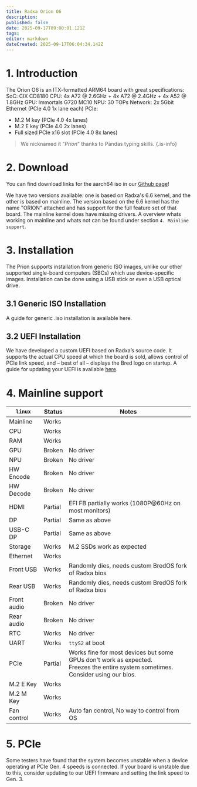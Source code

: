```yaml
---
title: Radxa Orion O6
description: 
published: false
date: 2025-09-17T09:00:01.121Z
tags: 
editor: markdown
dateCreated: 2025-09-17T06:04:34.142Z
---
```


# 1. Introduction
The Orion O6 is an ITX-formatted ARM64 board with great specifications:
SoC: CIX CD8180
CPU: 4x A72 @ 2.6GHz + 4x A72 @ 2.4GHz + 4x A52 @ 1.8GHz
GPU: Immortals G720 MC10
NPU: 30 TOPs
Network: 2x 5Gbit Ethernet (PCIe 4.0 1x lane each)
PCIe:
- M.2 M key (PCIe 4.0 4x lanes)
- M.2 E key (PCIe 4.0 2x lanes)
- Full sized PCIe x16 slot (PCIe 4.0 8x lanes)

> We nicknamed it "*Prion*" thanks to Pandas typing skills.
{.is-info}


# 2. Download
You can find download links for the aarch64 iso in our [Github page](https://github.com/BredOS/bredos-iso/releases/latest)!

We have two versions available: one is based on Radxa's 6.6 kernel, and the other is based on mainline. 
The version based on the 6.6 kernel has the name "ORION" attached and has support for the full feature set of that board. 
The mainline kernel does have missing drivers. A overview whats working on mainline and whats not can be found under section `4. Mainline support`.

# 3. Installation 

The Prion supports installation from generic ISO images, unlike our other supported single-board computers (SBCs) which use device-specific images. Installation can be done using a USB stick or even a USB optical drive. 
## 3.1 Generic ISO Installation 

A guide for generic .iso installation is available here. 
## 3.2 UEFI Installation 

We have developed a custom UEFI based on Radxa’s source code. It supports the actual CPU speed at which the board is sold, allows control of PCIe link speed, and – best of all – displays the Bred logo on startup. A guide for updating your UEFI is available [here](/en/radxa-orion-o6/prion-uefi-installation). 

# 4. Mainline support
|   `linux`    | Status      |  Notes |
|--------------|-------------|--------|
| Mainline     | Works    | |
| CPU          | Works    | |
| RAM          | Works    | |
| GPU          | Broken   | No driver|
| NPU          | Broken   | No driver|
| HW Encode    | Broken   | No driver|
| HW Decode    | Broken   | No driver|
| HDMI         | Partial  | EFI FB partially works (1080P@60Hz on most monitors) |
| DP           | Partial  | Same as above |
| USB-C DP     | Partial  | Same as above |
| Storage      | Works    | M.2 SSDs work as expected |
| Ethernet     | Works    | |
| Front USB    | Works    | Randomly dies, needs custom BredOS fork of Radxa bios|
| Rear USB     | Works    | Randomly dies, needs custom BredOS fork of Radxa bios|
| Front audio  | Broken   | No driver|
| Rear audio   | Broken   | No driver|
| RTC          | Works    | No driver|
| UART         | Works    | `ttyS2` at boot|
| PCIe         | Partial  | Works fine for most devices but some GPUs don't work as expected. <br> Freezes the entire system sometimes. Consider using our bios.|
| M.2 E Key    | Works    | |
| M.2 M Key    | Works    | |
| Fan control  | Works    | Auto fan control, No way to control from OS |

# 5. PCIe
Some testers have found that the system becomes unstable when a device operating at PCIe Gen. 4 speeds is connected. If your board is unstable due to this, consider updating to our UEFI firmware and setting the link speed to Gen. 3.